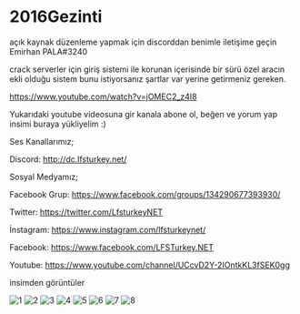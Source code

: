 # 2016Gezinti
 
 açık kaynak düzenleme yapmak için discorddan benimle iletişime geçin Emirhan PALA#3240

crack serverler için giriş sistemi ile korunan içerisinde bir sürü özel aracın ekli olduğu sistem bunu istiyorsanız şartlar var yerine getirmeniz gereken.

https://www.youtube.com/watch?v=jOMEC2_z4I8

Yukarıdaki youtube videosuna gir kanala abone ol, beğen ve yorum yap insimi buraya yükliyelim :)

Ses Kanallarımız;

Discord: http://dc.lfsturkey.net/

Sosyal Medyamız;

Facebook Grup: https://www.facebook.com/groups/134290677393930/

Twitter: https://twitter.com/LfsturkeyNET

İnstagram: https://www.instagram.com/lfsturkeynet/

Facebook: https://www.facebook.com/LFSTurkey.NET

Youtube: https://www.youtube.com/channel/UCcvD2Y-2IOntkKL3fSEK0gg

insimden görüntüler

![1](https://user-images.githubusercontent.com/12397945/95680746-7c40c280-0be4-11eb-9c12-eead5664b0d6.PNG)
![2](https://user-images.githubusercontent.com/12397945/95680747-7d71ef80-0be4-11eb-97cc-fd521a6a1074.PNG)
![3](https://user-images.githubusercontent.com/12397945/95680749-7d71ef80-0be4-11eb-8e7d-b93a018b850f.PNG)
![4](https://user-images.githubusercontent.com/12397945/95680750-7e0a8600-0be4-11eb-915a-c71ae861a09f.PNG)
![5](https://user-images.githubusercontent.com/12397945/95680752-7e0a8600-0be4-11eb-8304-30cca51f40b4.PNG)
![6](https://user-images.githubusercontent.com/12397945/95680753-7ea31c80-0be4-11eb-8a15-4fa319d9e9f9.PNG)
![7](https://user-images.githubusercontent.com/12397945/95680754-7ea31c80-0be4-11eb-8bf8-2daf44960d64.PNG)
![8](https://user-images.githubusercontent.com/12397945/95680755-7ea31c80-0be4-11eb-9eb5-ed3850417fe2.PNG)
